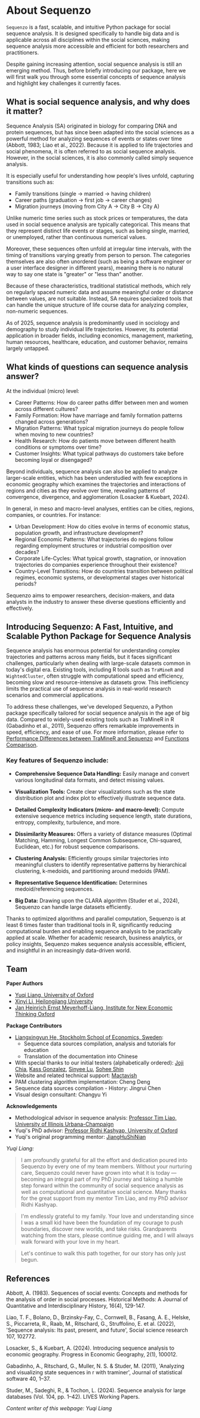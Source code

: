 # About Sequenzo

`Sequenzo` is a fast, scalable, and intuitive Python package for social sequence analysis. It is designed specifically to handle big data and is applicable across all disciplines within the social sciences, making sequence analysis more accessible and efficient for both researchers and practitioners.

Despite gaining increasing attention, social sequence analysis is still an emerging method. Thus, before briefly introducing our package, here we will first walk you through some essential concepts of sequence analysis and highlight key challenges it currently faces.

## What is social sequence analysis, and why does it matter?

Sequence Analysis (SA) originated in biology for comparing DNA and protein sequences, but has since been adapted into the social sciences as a powerful method for analyzing sequences of events or states over time (Abbott, 1983; Liao et al., 2022). Because it is applied to life trajectories and social phenomena, it is often referred to as social sequence analysis. However, in the social sciences, it is also commonly called simply sequence analysis. 

It is especially useful for understanding how people's lives unfold, capturing transitions such as:

* Family transitions (single → married → having children)
* Career paths (graduation → first job → career changes)
* Migration journeys (moving from City A → City B → City A)

Unlike numeric time series such as stock prices or temperatures, the data used in social sequence analysis are typically categorical. This means that they represent distinct life events or stages, such as being single, married, or unemployed, rather than continuous numerical values. 

Moreover, these sequences often unfold at irregular time intervals, with the timing of transitions varying greatly from person to person. The categories themselves are also often unordered (such as being a software engineer or a user interface designer in different years), meaning there is no natural way to say one state is "greater" or "less than" another. 

Because of these characteristics, traditional statistical methods, which rely on regularly spaced numeric data and assume meaningful order or distance between values, are not suitable. Instead, SA requires specialized tools that can handle the unique structure of life course data for analyzing complex, non-numeric sequences.

As of 2025, sequence analysis is predominantly used in sociology and demography to study individual life trajectories. However, its potential application in broader fields, including economics, management, marketing, human resources, healthcare, education, and customer behavior, remains largely untapped.

## What kinds of questions can sequence analysis answer?

At the individual (micro) level:

* Career Patterns: How do career paths differ between men and women across different cultures?
* Family Formation: How have marriage and family formation patterns changed across generations?
* Migration Patterns: What typical migration journeys do people follow when moving to new countries?
* Health Research: How do patients move between different health conditions or symptoms over time?
* Customer Insights: What typical pathways do customers take before becoming loyal or disengaged?

Beyond individuals, sequence analysis can also be applied to analyze larger-scale entities, which has been understudied with few exceptions in economic geography which examines the trajectories and interactions of regions and cities as they evolve over time, revealing patterns of convergence, divergence, and agglomeration (Losacker & Kuebart, 2024). 

In general, in meso and macro-level analyses, entities can be cities, regions, companies, or countries. For instance:

* Urban Development: How do cities evolve in terms of economic status, population growth, and infrastructure development?
* Regional Economic Patterns: What trajectories do regions follow regarding employment structures or industrial composition over decades?
* Corporate Life-Cycles: What typical growth, stagnation, or innovation trajectories do companies experience throughout their existence?
* Country-Level Transitions: How do countries transition between political regimes, economic systems, or developmental stages over historical periods?

Sequenzo aims to empower researchers, decision-makers, and data analysts in the industry to answer these diverse questions efficiently and effectively.

## Introducing Sequenzo: A Fast, Intuitive, and Scalable Python Package for Sequence Analysis

Sequence analysis has enormous potential for understanding complex trajectories and patterns across many fields, but it faces significant challenges, particularly when dealing with large-scale datasets common in today's digital era. Existing tools, including R tools such as `TraMineR` and `WightedCluster`, often struggle with computational speed and efficiency, becoming slow and resource-intensive as datasets grow. This inefficiency limits the practical use of sequence analysis in real-world research scenarios and commercial applications.

To address these challenges, we've developed Sequenzo, a Python package specifically tailored for social sequence analysis in the age of big data. Compared to widely-used existing tools such as TraMineR in R (Gabadinho et al., 2011), Sequenzo offers remarkable improvements in speed, efficiency, and ease of use. For more information, please refer to [Performance Differences between TraMineR and Sequenzo](/en/traminer-and-sequenzo/performance-diff) and [Functions Comparison](/en/traminer-and-sequenzo/functions-comparison).

### Key features of Sequenzo include:

* **Comprehensive Sequence Data Handling:** Easily manage and convert various longitudinal data formats, and detect missing values.

* **Visualization Tools:** Create clear visualizations such as the state distribution plot and index plot to effectively illustrate sequence data.

* **Detailed Complexity Indicators (micro- and macro-level):** Compute extensive sequence metrics including sequence length, state durations, entropy, complexity, turbulence, and more.

* **Dissimilarity Measures:** Offers a variety of distance measures (Optimal Matching, Hamming, Longest Common Subsequence, Chi-squared, Euclidean, etc.) for robust sequence comparisons.

* **Clustering Analysis:** Efficiently groups similar trajectories into meaningful clusters to identify representative patterns by hierarchical clustering, k-medoids, and partitioning around medoids (PAM).

* **Representative Sequence Identification:** Determines medoid/referencing sequences.

* **Big Data:** Drawing upon the CLARA algorithm (Studer et al., 2024), Sequenzo can handle large datasets efficiently.

Thanks to optimized algorithms and parallel computation, Sequenzo is at least 6 times faster than traditional tools in R, significantly reducing computational burden and enabling sequence analysis to be practically applied at scale. Whether for academic research, business analytics, or policy insights, Sequenzo makes sequence analysis accessible, efficient, and insightful in an increasingly data-driven world.

## Team

**Paper Authors**
* [Yuqi Liang, University of Oxford](https://www.yuqi-liang.tech/)
* [Xinyi Li, Heilongjiang University](https://github.com/Fantasy201)
* [Jan Heinrich Ernst Meyerhoff-Liang, Institute for New Economic Thinking Oxford](https://www.inet.ox.ac.uk/people/jan-meyerhoff-liang)

**Package Contributors**
* [Liangxingyun He, Stockholm School of Economics, Sweden](https://www.linkedin.com/in/liangxingyun-he-6aa128304/): 
  - Sequence data sources compilation, analysis and tutorials for education
  - Translation of the documentation into Chinese
* With special thanks to our initial testers (alphabetically ordered): [Joji Chia](https://sociology.illinois.edu/directory/profile/jbchia2), [Kass Gonzalez](https://www.linkedin.com/in/kass-gonzalez-72a778276/), [Sinyee Lu](https://sociology.illinois.edu/directory/profile/qianyil4), [Sohee Shin](https://sociology.illinois.edu/directory/profile/sohees2)
* Website and related technical support: [Mactavish](https://github.com/mactavishz)
* PAM clustering algorithm implementation: Cheng Deng
* Sequence data sources compilation - History: Jingrui Chen
* Visual design consultant: Changyu Yi

**Acknowledgements**

* Methodological advisor in sequence analysis: [Professor Tim Liao, University of Illinois Urbana-Champaign](https://sociology.illinois.edu/directory/profile/tfliao)
* Yuqi's PhD advisor: [Professor Ridhi Kashyap, University of Oxford](https://www.nuffield.ox.ac.uk/people/profiles/ridhi-kashyap/)
* Yuqi's original programming mentor: [JiangHuShiNian](https://github.com/jianghushinian)

*Yuqi Liang:* 
> I am profoundly grateful for all the effort and dedication poured into Sequenzo by every one of my team members. Without your nurturing care, Sequenzo could never have grown into what it is today — becoming an integral part of my PhD journey and taking a humble step forward within the community of social sequence analysis as well as computational and quantitative social science. Many thanks for the great support from my mentor Tim Liao, and my PhD advisor Ridhi Kashyap.

> I'm endlessly grateful to my family. Your love and understanding since I was a small kid have been the foundation of my courage to push boundaries, discover new worlds, and take risks. Grandparents watching from the stars, please continue guiding me, and I will always walk forward with your love in my heart.

> Let's continue to walk this path together, for our story has only just begun.

## References

Abbott, A. (1983). Sequences of social events: Concepts and methods for the analysis of order in social processes. Historical Methods: A Journal of Quantitative and Interdisciplinary History, 16(4), 129-147.

Liao, T. F., Bolano, D., Brzinsky-Fay, C., Cornwell, B., Fasang, A. E., Helske, S., Piccarreta, R., Raab, M., Ritschard, G., Struffolino, E. et al. (2022), 'Sequence analysis: Its past, present, and future', Social science research 107, 102772.

Losacker, S., & Kuebart, A. (2024). Introducing sequence analysis to economic geography. Progress in Economic Geography, 2(1), 100012.

Gabadinho, A., Ritschard, G., Muller, N. S. & Studer, M. (2011), 'Analyzing and visualizing
state sequences in r with traminer', Journal of statistical software 40, 1–37.

Studer, M., Sadeghi, R., & Tochon, L. (2024). Sequence analysis for large databases (Vol. 104, pp. 1–42). LIVES Working Papers.


*Content writer of this webpage: Yuqi Liang*
